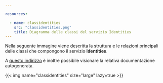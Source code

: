 ```yaml
---

resources:

  - name: classidentities
    src: "classidentities.png"
    title: Diagramma delle classi del servizio Identities
---
```

Nella seguente immagine viene descritta la struttura e le relazioni principali delle classi che compongono il servizio **Identities**.

A [questo indirizzo](https://sweleven.gitlab.io/identities/) è inoltre possibile visionare la relativa documentazione autogenerata.

{{< img name="classidentities" size="large" lazy=true >}}